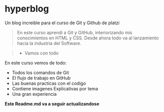 # hyperblog
Un blog increible para el curso de Git y Github de platzi

>En este curso aprendi a Git y GitHub, interiorizando mis conocimientos en HTML y CSS. Desde ahora todo va al lanzamiento hacia la industria del Software.

> - Vamos con todo

En este curso vemos de todo:
* Todos los comandos de Git
* El flujo de trabajo en GitHub
* Las buenas practicas con el codigo
* Contiene imagenes Explicativas por tema
* Una gran experiencia

**Este Readme.md va a seguir actualizandose**